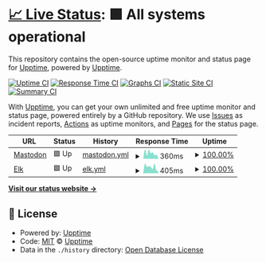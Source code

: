 # [📈 Live Status](https://status.nyan.lol): <!--live status--> **🟩 All systems operational**

This repository contains the open-source uptime monitor and status page for [Upptime](https://upptime.js.org), powered by [Upptime](https://github.com/upptime/upptime).

[![Uptime CI](https://github.com/ZicklePop/status-nyan-lol/workflows/Uptime%20CI/badge.svg)](https://github.com/ZicklePop/status-nyan-lol/actions?query=workflow%3A%22Uptime+CI%22)
[![Response Time CI](https://github.com/ZicklePop/status-nyan-lol/workflows/Response%20Time%20CI/badge.svg)](https://github.com/ZicklePop/status-nyan-lol/actions?query=workflow%3A%22Response+Time+CI%22)
[![Graphs CI](https://github.com/ZicklePop/status-nyan-lol/workflows/Graphs%20CI/badge.svg)](https://github.com/ZicklePop/status-nyan-lol/actions?query=workflow%3A%22Graphs+CI%22)
[![Static Site CI](https://github.com/ZicklePop/status-nyan-lol/workflows/Static%20Site%20CI/badge.svg)](https://github.com/ZicklePop/status-nyan-lol/actions?query=workflow%3A%22Static+Site+CI%22)
[![Summary CI](https://github.com/ZicklePop/status-nyan-lol/workflows/Summary%20CI/badge.svg)](https://github.com/ZicklePop/status-nyan-lol/actions?query=workflow%3A%22Summary+CI%22)

With [Upptime](https://upptime.js.org), you can get your own unlimited and free uptime monitor and status page, powered entirely by a GitHub repository. We use [Issues](https://github.com/upptime/upptime/issues) as incident reports, [Actions](https://github.com/ZicklePop/status-nyan-lol/actions) as uptime monitors, and [Pages](https://demo.upptime.js.org) for the status page.

<!--start: status pages-->
<!-- This summary is generated by Upptime (https://github.com/upptime/upptime) -->
<!-- Do not edit this manually, your changes will be overwritten -->
<!-- prettier-ignore -->
| URL | Status | History | Response Time | Uptime |
| --- | ------ | ------- | ------------- | ------ |
| <img alt="" src="https://icons.duckduckgo.com/ip3/nyan.lol.ico" height="13"> [Mastodon](https://nyan.lol) | 🟩 Up | [mastodon.yml](https://github.com/ZicklePop/status-nyan-lol/commits/HEAD/history/mastodon.yml) | <details><summary><img alt="Response time graph" src="./graphs/mastodon/response-time-week.png" height="20"> 360ms</summary><br><a href="https://status.nyan.lol/history/mastodon"><img alt="Response time 338" src="https://img.shields.io/endpoint?url=https%3A%2F%2Fraw.githubusercontent.com%2FZicklePop%2Fstatus-nyan-lol%2FHEAD%2Fapi%2Fmastodon%2Fresponse-time.json"></a><br><a href="https://status.nyan.lol/history/mastodon"><img alt="24-hour response time 76" src="https://img.shields.io/endpoint?url=https%3A%2F%2Fraw.githubusercontent.com%2FZicklePop%2Fstatus-nyan-lol%2FHEAD%2Fapi%2Fmastodon%2Fresponse-time-day.json"></a><br><a href="https://status.nyan.lol/history/mastodon"><img alt="7-day response time 360" src="https://img.shields.io/endpoint?url=https%3A%2F%2Fraw.githubusercontent.com%2FZicklePop%2Fstatus-nyan-lol%2FHEAD%2Fapi%2Fmastodon%2Fresponse-time-week.json"></a><br><a href="https://status.nyan.lol/history/mastodon"><img alt="30-day response time 324" src="https://img.shields.io/endpoint?url=https%3A%2F%2Fraw.githubusercontent.com%2FZicklePop%2Fstatus-nyan-lol%2FHEAD%2Fapi%2Fmastodon%2Fresponse-time-month.json"></a><br><a href="https://status.nyan.lol/history/mastodon"><img alt="1-year response time 338" src="https://img.shields.io/endpoint?url=https%3A%2F%2Fraw.githubusercontent.com%2FZicklePop%2Fstatus-nyan-lol%2FHEAD%2Fapi%2Fmastodon%2Fresponse-time-year.json"></a></details> | <details><summary><a href="https://status.nyan.lol/history/mastodon">100.00%</a></summary><a href="https://status.nyan.lol/history/mastodon"><img alt="All-time uptime 100.00%" src="https://img.shields.io/endpoint?url=https%3A%2F%2Fraw.githubusercontent.com%2FZicklePop%2Fstatus-nyan-lol%2FHEAD%2Fapi%2Fmastodon%2Fuptime.json"></a><br><a href="https://status.nyan.lol/history/mastodon"><img alt="24-hour uptime 100.00%" src="https://img.shields.io/endpoint?url=https%3A%2F%2Fraw.githubusercontent.com%2FZicklePop%2Fstatus-nyan-lol%2FHEAD%2Fapi%2Fmastodon%2Fuptime-day.json"></a><br><a href="https://status.nyan.lol/history/mastodon"><img alt="7-day uptime 100.00%" src="https://img.shields.io/endpoint?url=https%3A%2F%2Fraw.githubusercontent.com%2FZicklePop%2Fstatus-nyan-lol%2FHEAD%2Fapi%2Fmastodon%2Fuptime-week.json"></a><br><a href="https://status.nyan.lol/history/mastodon"><img alt="30-day uptime 100.00%" src="https://img.shields.io/endpoint?url=https%3A%2F%2Fraw.githubusercontent.com%2FZicklePop%2Fstatus-nyan-lol%2FHEAD%2Fapi%2Fmastodon%2Fuptime-month.json"></a><br><a href="https://status.nyan.lol/history/mastodon"><img alt="1-year uptime 100.00%" src="https://img.shields.io/endpoint?url=https%3A%2F%2Fraw.githubusercontent.com%2FZicklePop%2Fstatus-nyan-lol%2FHEAD%2Fapi%2Fmastodon%2Fuptime-year.json"></a></details>
| <img alt="" src="https://icons.duckduckgo.com/ip3/elk.nyan.lol.ico" height="13"> [Elk](https://elk.nyan.lol) | 🟩 Up | [elk.yml](https://github.com/ZicklePop/status-nyan-lol/commits/HEAD/history/elk.yml) | <details><summary><img alt="Response time graph" src="./graphs/elk/response-time-week.png" height="20"> 405ms</summary><br><a href="https://status.nyan.lol/history/elk"><img alt="Response time 340" src="https://img.shields.io/endpoint?url=https%3A%2F%2Fraw.githubusercontent.com%2FZicklePop%2Fstatus-nyan-lol%2FHEAD%2Fapi%2Felk%2Fresponse-time.json"></a><br><a href="https://status.nyan.lol/history/elk"><img alt="24-hour response time 120" src="https://img.shields.io/endpoint?url=https%3A%2F%2Fraw.githubusercontent.com%2FZicklePop%2Fstatus-nyan-lol%2FHEAD%2Fapi%2Felk%2Fresponse-time-day.json"></a><br><a href="https://status.nyan.lol/history/elk"><img alt="7-day response time 405" src="https://img.shields.io/endpoint?url=https%3A%2F%2Fraw.githubusercontent.com%2FZicklePop%2Fstatus-nyan-lol%2FHEAD%2Fapi%2Felk%2Fresponse-time-week.json"></a><br><a href="https://status.nyan.lol/history/elk"><img alt="30-day response time 341" src="https://img.shields.io/endpoint?url=https%3A%2F%2Fraw.githubusercontent.com%2FZicklePop%2Fstatus-nyan-lol%2FHEAD%2Fapi%2Felk%2Fresponse-time-month.json"></a><br><a href="https://status.nyan.lol/history/elk"><img alt="1-year response time 340" src="https://img.shields.io/endpoint?url=https%3A%2F%2Fraw.githubusercontent.com%2FZicklePop%2Fstatus-nyan-lol%2FHEAD%2Fapi%2Felk%2Fresponse-time-year.json"></a></details> | <details><summary><a href="https://status.nyan.lol/history/elk">100.00%</a></summary><a href="https://status.nyan.lol/history/elk"><img alt="All-time uptime 100.00%" src="https://img.shields.io/endpoint?url=https%3A%2F%2Fraw.githubusercontent.com%2FZicklePop%2Fstatus-nyan-lol%2FHEAD%2Fapi%2Felk%2Fuptime.json"></a><br><a href="https://status.nyan.lol/history/elk"><img alt="24-hour uptime 100.00%" src="https://img.shields.io/endpoint?url=https%3A%2F%2Fraw.githubusercontent.com%2FZicklePop%2Fstatus-nyan-lol%2FHEAD%2Fapi%2Felk%2Fuptime-day.json"></a><br><a href="https://status.nyan.lol/history/elk"><img alt="7-day uptime 100.00%" src="https://img.shields.io/endpoint?url=https%3A%2F%2Fraw.githubusercontent.com%2FZicklePop%2Fstatus-nyan-lol%2FHEAD%2Fapi%2Felk%2Fuptime-week.json"></a><br><a href="https://status.nyan.lol/history/elk"><img alt="30-day uptime 100.00%" src="https://img.shields.io/endpoint?url=https%3A%2F%2Fraw.githubusercontent.com%2FZicklePop%2Fstatus-nyan-lol%2FHEAD%2Fapi%2Felk%2Fuptime-month.json"></a><br><a href="https://status.nyan.lol/history/elk"><img alt="1-year uptime 100.00%" src="https://img.shields.io/endpoint?url=https%3A%2F%2Fraw.githubusercontent.com%2FZicklePop%2Fstatus-nyan-lol%2FHEAD%2Fapi%2Felk%2Fuptime-year.json"></a></details>

<!--end: status pages-->

[**Visit our status website →**](https://status.nyan.lol)

## 📄 License

- Powered by: [Upptime](https://github.com/upptime/upptime)
- Code: [MIT](./LICENSE) © [Upptime](https://upptime.js.org)
- Data in the `./history` directory: [Open Database License](https://opendatacommons.org/licenses/odbl/1-0/)
